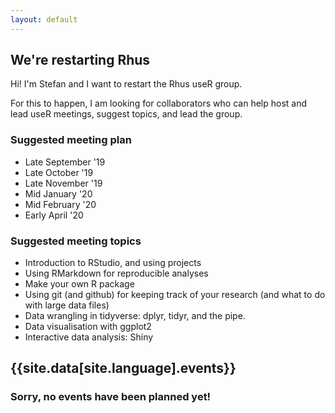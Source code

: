 ```yaml
---
layout: default
---
```


## We're restarting Rhus

Hi! I'm Stefan and I want to restart the Rhus useR group.

For this to happen, I am looking for collaborators who can help host and lead useR meetings, 
suggest topics, and lead the group.

### Suggested meeting plan

* Late September '19
* Late October '19
* Late November '19
* Mid January '20
* Mid February '20
* Early April '20



### Suggested meeting topics

* Introduction to RStudio, and using projects
* Using RMarkdown for reproducible analyses
* Make your own R package
* Using git (and github) for keeping track of your research (and what to do with large data files)
* Data wrangling in tidyverse: dplyr, tidyr, and the pipe.
* Data visualisation with ggplot2
* Interactive data analysis: Shiny

<section id="portfolio" class="bg-light-gray">
<div class="container">
<div class="row">

<div class="col-lg-12 text-center">
  <h2 class="section-heading">{{site.data[site.language].events}}</h2>
  <h3 class="section-subheading text-muted">Sorry, no events have been planned yet!</h3>
</div>
    
</div>
</div>
</section>